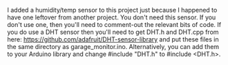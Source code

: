 I added a humidity/temp sensor to this project just because I happened to have one leftover from another project.  You don't need this sensor.  If you don't use one, then you'll need to comment-out the relevant bits of code.  If you do use a DHT sensor then you'll need to get DHT.h and DHT.cpp from here:  https://github.com/adafruit/DHT-sensor-library and put these files in the same directory as garage_monitor.ino.  Alternatively, you can add them to your Arduino library and change #include "DHT.h" to #include <DHT.h>.
